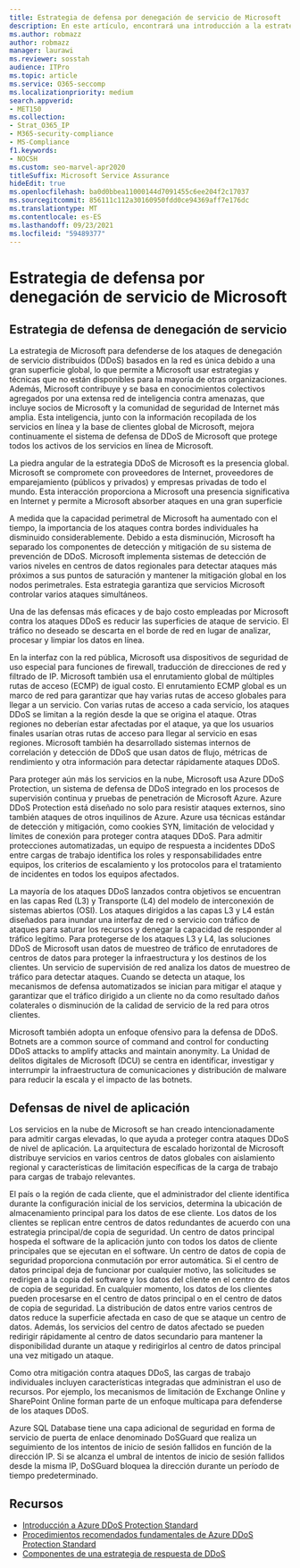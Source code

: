 ```yaml
---
title: Estrategia de defensa por denegación de servicio de Microsoft
description: En este artículo, encontrará una introducción a la estrategia de defensa de Microsoft para ataques de denegación de servicio (DoS).
ms.author: robmazz
author: robmazz
manager: laurawi
ms.reviewer: sosstah
audience: ITPro
ms.topic: article
ms.service: O365-seccomp
ms.localizationpriority: medium
search.appverid:
- MET150
ms.collection:
- Strat_O365_IP
- M365-security-compliance
- MS-Compliance
f1.keywords:
- NOCSH
ms.custom: seo-marvel-apr2020
titleSuffix: Microsoft Service Assurance
hideEdit: true
ms.openlocfilehash: ba0d0bbea11000144d7091455c6ee204f2c17037
ms.sourcegitcommit: 856111c112a30160950fdd0ce94369aff7e176dc
ms.translationtype: MT
ms.contentlocale: es-ES
ms.lasthandoff: 09/23/2021
ms.locfileid: "59489377"
---
```

# <a name="microsoft-denial-of-service-defense-strategy"></a>Estrategia de defensa por denegación de servicio de Microsoft

## <a name="denial-of-service-defense-strategy"></a>Estrategia de defensa de denegación de servicio

La estrategia de Microsoft para defenderse de los ataques de denegación de servicio distribuidos (DDoS) basados en la red es única debido a una gran superficie global, lo que permite a Microsoft usar estrategias y técnicas que no están disponibles para la mayoría de otras organizaciones. Además, Microsoft contribuye y se basa en conocimientos colectivos agregados por una extensa red de inteligencia contra amenazas, que incluye socios de Microsoft y la comunidad de seguridad de Internet más amplia. Esta inteligencia, junto con la información recopilada de los servicios en línea y la base de clientes global de Microsoft, mejora continuamente el sistema de defensa de DDoS de Microsoft que protege todos los activos de los servicios en línea de Microsoft.

La piedra angular de la estrategia DDoS de Microsoft es la presencia global. Microsoft se compromete con proveedores de Internet, proveedores de emparejamiento (públicos y privados) y empresas privadas de todo el mundo. Esta interacción proporciona a Microsoft una presencia significativa en Internet y permite a Microsoft absorber ataques en una gran superficie

A medida que la capacidad perimetral de Microsoft ha aumentado con el tiempo, la importancia de los ataques contra bordes individuales ha disminuido considerablemente. Debido a esta disminución, Microsoft ha separado los componentes de detección y mitigación de su sistema de prevención de DDoS. Microsoft implementa sistemas de detección de varios niveles en centros de datos regionales para detectar ataques más próximos a sus puntos de saturación y mantener la mitigación global en los nodos perimetrales. Esta estrategia garantiza que servicios Microsoft controlar varios ataques simultáneos.

Una de las defensas más eficaces y de bajo costo empleadas por Microsoft contra los ataques DDoS es reducir las superficies de ataque de servicio. El tráfico no deseado se descarta en el borde de red en lugar de analizar, procesar y limpiar los datos en línea.

En la interfaz con la red pública, Microsoft usa dispositivos de seguridad de uso especial para funciones de firewall, traducción de direcciones de red y filtrado de IP. Microsoft también usa el enrutamiento global de múltiples rutas de acceso (ECMP) de igual costo. El enrutamiento ECMP global es un marco de red para garantizar que hay varias rutas de acceso globales para llegar a un servicio. Con varias rutas de acceso a cada servicio, los ataques DDoS se limitan a la región desde la que se origina el ataque. Otras regiones no deberían estar afectadas por el ataque, ya que los usuarios finales usarían otras rutas de acceso para llegar al servicio en esas regiones. Microsoft también ha desarrollado sistemas internos de correlación y detección de DDoS que usan datos de flujo, métricas de rendimiento y otra información para detectar rápidamente ataques DDoS.

Para proteger aún más los servicios en la nube, Microsoft usa Azure DDoS Protection, un sistema de defensa de DDoS integrado en los procesos de supervisión continua y pruebas de penetración de Microsoft Azure. Azure DDoS Protection está diseñado no solo para resistir ataques externos, sino también ataques de otros inquilinos de Azure. Azure usa técnicas estándar de detección y mitigación, como cookies SYN, limitación de velocidad y límites de conexión para proteger contra ataques DDoS. Para admitir protecciones automatizadas, un equipo de respuesta a incidentes DDoS entre cargas de trabajo identifica los roles y responsabilidades entre equipos, los criterios de escalamiento y los protocolos para el tratamiento de incidentes en todos los equipos afectados.

La mayoría de los ataques DDoS lanzados contra objetivos se encuentran [](/windows-hardware/drivers/network/windows-network-architecture-and-the-osi-model) en las capas Red (L3) y Transporte (L4) del modelo de interconexión de sistemas abiertos (OSI). Los ataques dirigidos a las capas L3 y L4 están diseñados para inundar una interfaz de red o servicio con tráfico de ataques para saturar los recursos y denegar la capacidad de responder al tráfico legítimo. Para protegerse de los ataques L3 y L4, las soluciones DDoS de Microsoft usan datos de muestreo de tráfico de enrutadores de centros de datos para proteger la infraestructura y los destinos de los clientes. Un servicio de supervisión de red analiza los datos de muestreo de tráfico para detectar ataques. Cuando se detecta un ataque, los mecanismos de defensa automatizados se inician para mitigar el ataque y garantizar que el tráfico dirigido a un cliente no da como resultado daños colaterales o disminución de la calidad de servicio de la red para otros clientes.

Microsoft también adopta un enfoque ofensivo para la defensa de DDoS. Botnets are a common source of command and control for conducting DDoS attacks to amplify attacks and maintain anonymity. La Unidad de delitos digitales de Microsoft (DCU) se centra en identificar, investigar y interrumpir la infraestructura de comunicaciones y distribución de malware para reducir la escala y el impacto de las botnets.

## <a name="application-level-defenses"></a>Defensas de nivel de aplicación

Los servicios en la nube de Microsoft se han creado intencionadamente para admitir cargas elevadas, lo que ayuda a proteger contra ataques DDoS de nivel de aplicación. La arquitectura de escalado horizontal de Microsoft distribuye servicios en varios centros de datos globales con aislamiento regional y características de limitación específicas de la carga de trabajo para cargas de trabajo relevantes.

El país o la región de cada cliente, que el administrador del cliente identifica durante la configuración inicial de los servicios, determina la ubicación de almacenamiento principal para los datos de ese cliente. Los datos de los clientes se replican entre centros de datos redundantes de acuerdo con una estrategia principal/de copia de seguridad. Un centro de datos principal hospeda el software de la aplicación junto con todos los datos de cliente principales que se ejecutan en el software. Un centro de datos de copia de seguridad proporciona conmutación por error automática. Si el centro de datos principal deja de funcionar por cualquier motivo, las solicitudes se redirigen a la copia del software y los datos del cliente en el centro de datos de copia de seguridad. En cualquier momento, los datos de los clientes pueden procesarse en el centro de datos principal o en el centro de datos de copia de seguridad. La distribución de datos entre varios centros de datos reduce la superficie afectada en caso de que se ataque un centro de datos. Además, los servicios del centro de datos afectado se pueden redirigir rápidamente al centro de datos secundario para mantener la disponibilidad durante un ataque y redirigirlos al centro de datos principal una vez mitigado un ataque.

Como otra mitigación contra ataques DDoS, las cargas de trabajo individuales incluyen características integradas que administran el uso de recursos. Por ejemplo, los mecanismos de limitación de Exchange Online y SharePoint Online forman parte de un enfoque multicapa para defenderse de los ataques DDoS.

Azure SQL Database tiene una capa adicional de seguridad en forma de servicio de puerta de enlace denominado DoSGuard que realiza un seguimiento de los intentos de inicio de sesión fallidos en función de la dirección IP. Si se alcanza el umbral de intentos de inicio de sesión fallidos desde la misma IP, DoSGuard bloquea la dirección durante un período de tiempo predeterminado.

## <a name="resources"></a>Recursos

- [Introducción a Azure DDoS Protection Standard](/azure/ddos-protection/ddos-protection-overview)
- [Procedimientos recomendados fundamentales de Azure DDoS Protection Standard](/azure/ddos-protection/fundamental-best-practices)
- [Componentes de una estrategia de respuesta de DDoS](/azure/ddos-protection/ddos-response-strategy)
